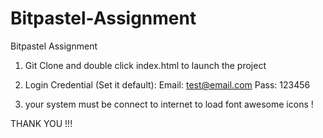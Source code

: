 # Bitpastel-Assignment
Bitpastel Assignment


1) Git Clone and double click index.html to launch the project 

2) Login Credential (Set it default):
	Email: test@email.com
	Pass: 123456
  
3) your system must be connect to internet to load font awesome icons !

THANK YOU !!!
